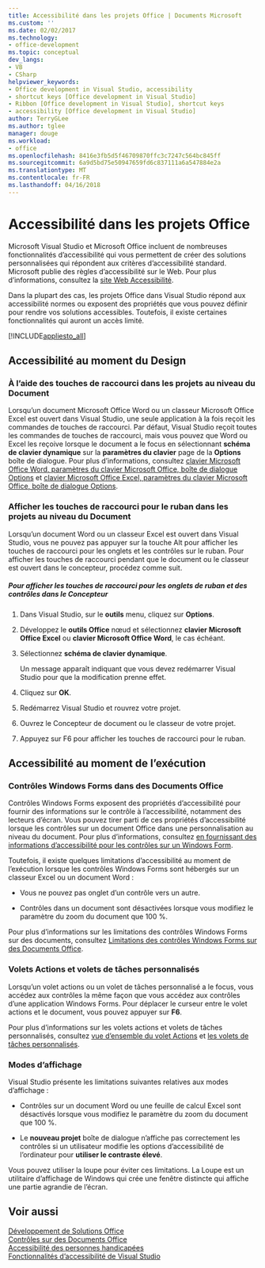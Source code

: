 ```yaml
---
title: Accessibilité dans les projets Office | Documents Microsoft
ms.custom: ''
ms.date: 02/02/2017
ms.technology:
- office-development
ms.topic: conceptual
dev_langs:
- VB
- CSharp
helpviewer_keywords:
- Office development in Visual Studio, accessibility
- shortcut keys [Office development in Visual Studio]
- Ribbon [Office development in Visual Studio], shortcut keys
- accessibility [Office development in Visual Studio]
author: TerryGLee
ms.author: tglee
manager: douge
ms.workload:
- office
ms.openlocfilehash: 8416e3fb5d5f46709870ffc3c7247c564bc845ff
ms.sourcegitcommit: 6a9d5bd75e50947659fd6c837111a6a547884e2a
ms.translationtype: MT
ms.contentlocale: fr-FR
ms.lasthandoff: 04/16/2018
---
```

# <a name="accessibility-in-office-projects"></a>Accessibilité dans les projets Office
  Microsoft Visual Studio et Microsoft Office incluent de nombreuses fonctionnalités d’accessibilité qui vous permettent de créer des solutions personnalisées qui répondent aux critères d’accessibilité standard. Microsoft publie des règles d’accessibilité sur le Web. Pour plus d’informations, consultez la [site Web Accessibilité](http://go.microsoft.com/fwlink/?LinkID=37113).  

 Dans la plupart des cas, les projets Office dans Visual Studio répond aux accessibilité normes ou exposent des propriétés que vous pouvez définir pour rendre vos solutions accessibles. Toutefois, il existe certaines fonctionnalités qui auront un accès limité.  

 [!INCLUDE[appliesto_all](../vsto/includes/appliesto-all-md.md)]  

## <a name="accessibility-at-design-time"></a>Accessibilité au moment du Design  

### <a name="using-shortcut-keys-in-document-level-projects"></a>À l’aide des touches de raccourci dans les projets au niveau du Document  
 Lorsqu’un document Microsoft Office Word ou un classeur Microsoft Office Excel est ouvert dans Visual Studio, une seule application à la fois reçoit les commandes de touches de raccourci. Par défaut, Visual Studio reçoit toutes les commandes de touches de raccourci, mais vous pouvez que Word ou Excel les reçoive lorsque le document a le focus en sélectionnant **schéma de clavier dynamique** sur la **paramètres du clavier** page de la **Options** boîte de dialogue. Pour plus d’informations, consultez [clavier Microsoft Office Word, paramètres du clavier Microsoft Office, boîte de dialogue Options](../vsto/microsoft-office-word-keyboard-microsoft-office-keyboard-settings-options-dialog-box.md) et [clavier Microsoft Office Excel, paramètres du clavier Microsoft Office, boîte de dialogue Options](../vsto/microsoft-office-excel-keyboard-microsoft-office-keyboard-settings-options-dialog-box.md).  

### <a name="displaying-shortcut-keys-for-the-ribbon-in-document-level-projects"></a>Afficher les touches de raccourci pour le ruban dans les projets au niveau du Document  
 Lorsqu’un document Word ou un classeur Excel est ouvert dans Visual Studio, vous ne pouvez pas appuyer sur la touche Alt pour afficher les touches de raccourci pour les onglets et les contrôles sur le ruban. Pour afficher les touches de raccourci pendant que le document ou le classeur est ouvert dans le concepteur, procédez comme suit.  

##### <a name="to-view-shortcut-keys-for-ribbon-tabs-and-controls-in-the-designer"></a>Pour afficher les touches de raccourci pour les onglets de ruban et des contrôles dans le Concepteur  

1.  Dans Visual Studio, sur le **outils** menu, cliquez sur **Options**.  

2.  Développez le **outils Office** nœud et sélectionnez **clavier Microsoft Office Excel** ou **clavier Microsoft Office Word**, le cas échéant.  

3.  Sélectionnez **schéma de clavier dynamique**.  

     Un message apparaît indiquant que vous devez redémarrer Visual Studio pour que la modification prenne effet.  

4.  Cliquez sur **OK**.  

5.  Redémarrez Visual Studio et rouvrez votre projet.  

6.  Ouvrez le Concepteur de document ou le classeur de votre projet.  

7.  Appuyez sur F6 pour afficher les touches de raccourci pour le ruban.  

## <a name="accessibility-at-run-time"></a>Accessibilité au moment de l’exécution  

### <a name="windows-forms-controls-on-office-documents"></a>Contrôles Windows Forms dans des Documents Office  
 Contrôles Windows Forms exposent des propriétés d’accessibilité pour fournir des informations sur le contrôle à l’accessibilité, notamment des lecteurs d’écran. Vous pouvez tirer parti de ces propriétés d’accessibilité lorsque les contrôles sur un document Office dans une personnalisation au niveau du document. Pour plus d’informations, consultez [en fournissant des informations d’accessibilité pour les contrôles sur un Windows Form](/dotnet/framework/winforms/controls/providing-accessibility-information-for-controls-on-a-windows-form).  

 Toutefois, il existe quelques limitations d’accessibilité au moment de l’exécution lorsque les contrôles Windows Forms sont hébergés sur un classeur Excel ou un document Word :  

-   Vous ne pouvez pas onglet d’un contrôle vers un autre.  

-   Contrôles dans un document sont désactivées lorsque vous modifiez le paramètre du zoom du document que 100 %.  

 Pour plus d’informations sur les limitations des contrôles Windows Forms sur des documents, consultez [Limitations des contrôles Windows Forms sur des Documents Office](../vsto/limitations-of-windows-forms-controls-on-office-documents.md).  

### <a name="actions-panes-and-custom-task-panes"></a>Volets Actions et volets de tâches personnalisés  
 Lorsqu’un volet actions ou un volet de tâches personnalisé a le focus, vous accédez aux contrôles la même façon que vous accédez aux contrôles d’une application Windows Forms. Pour déplacer le curseur entre le volet actions et le document, vous pouvez appuyer sur **F6**.  

 Pour plus d’informations sur les volets actions et volets de tâches personnalisés, consultez [vue d’ensemble du volet Actions](../vsto/actions-pane-overview.md) et [les volets de tâches personnalisés](../vsto/custom-task-panes.md).  

### <a name="display-modes"></a>Modes d’affichage  
 Visual Studio présente les limitations suivantes relatives aux modes d’affichage :  

-   Contrôles sur un document Word ou une feuille de calcul Excel sont désactivés lorsque vous modifiez le paramètre du zoom du document que 100 %.  

-   Le **nouveau projet** boîte de dialogue n’affiche pas correctement les contrôles si un utilisateur modifie les options d’accessibilité de l’ordinateur pour **utiliser le contraste élevé**.  

 Vous pouvez utiliser la loupe pour éviter ces limitations. La Loupe est un utilitaire d’affichage de Windows qui crée une fenêtre distincte qui affiche une partie agrandie de l’écran.  

## <a name="see-also"></a>Voir aussi  
 [Développement de Solutions Office](../vsto/developing-office-solutions.md)   
 [Contrôles sur des Documents Office](../vsto/controls-on-office-documents.md)   
 [Accessibilité des personnes handicapées](/visualstudio/ide/reference/accessibility-for-people-with-disabilities)   
 [Fonctionnalités d’accessibilité de Visual Studio](/visualstudio/ide/reference/accessibility-features-of-visual-studio)  
